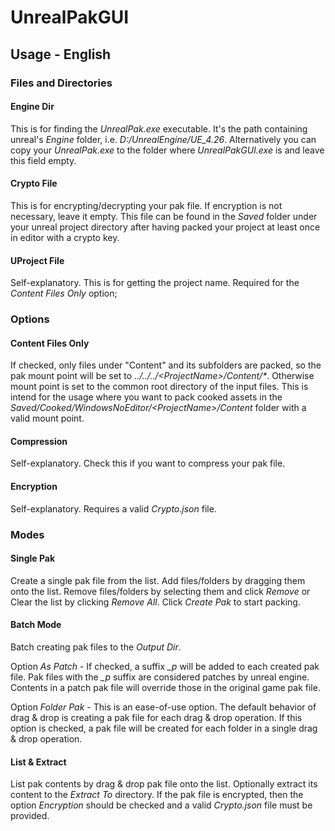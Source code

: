# UnrealPakGUI



## Usage - English

### Files and Directories

#### Engine Dir

This is for finding the <i>UnrealPak.exe</i> executable. It's the path containing unreal's <i>Engine</i> folder, i.e. <i>D:/UnrealEngine/UE_4.26</i>. Alternatively you can copy your <i>UnrealPak.exe</i> to the folder where <i>UnrealPakGUI.exe</i> is and leave this field empty.

#### Crypto File

This is for encrypting/decrypting your pak file. If encryption is not necessary, leave it empty. This file can be found in the <i>Saved</i> folder under your unreal project directory after having packed your project at least once in editor with a crypto key.

#### UProject File

Self-explanatory. This is for getting the project name. Required for the <i>Content Files Only</i> option;

### Options

#### Content Files Only

If checked, only files under "Content" and its subfolders are packed, so the pak mount point will be set to <i>../../../\<ProjectName\>/Content/*</i>. Otherwise mount point is set to the common root directory of the input files. This is intend for the usage where you want to pack cooked assets in the <i>Saved/Cooked/WindowsNoEditor/\<ProjectName\>/Content</i> folder with a valid mount point.

#### Compression

Self-explanatory. Check this if you want to compress your pak file.

#### Encryption

Self-explanatory. Requires a valid <i>Crypto.json</i> file.

### Modes

#### Single Pak

Create a single pak file from the list. Add files/folders by dragging them onto the list. Remove files/folders by selecting them and click <i>Remove</i> or Clear the list by clicking <i>Remove All</i>. Click <i>Create Pak</i> to start packing.

#### Batch Mode

Batch creating pak files to the <i>Output Dir</i>.

Option <i>As Patch</i> - If checked, a suffix <i>_p</i> will be added to each created pak file. Pak files with the <i>_p</i> suffix are considered patches by unreal engine. Contents in a patch pak file will override those in the original game pak file.

Option <i>Folder Pak</i> - This is an ease-of-use option. The default behavior of drag & drop is creating a pak file for each drag & drop operation. If this option is checked, a pak file will be created for each folder in a single drag & drop operation.

#### List & Extract

List pak contents by drag & drop pak file onto the list. Optionally extract its content to the <i>Extract To</i> directory. If the pak file is encrypted, then the option <i>Encryption</i> should be checked and a valid <i>Crypto.json</i> file must be provided.
